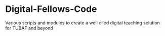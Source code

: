 # Digital-Fellows-Code
Various scripts and modules to create a well oiled digital teaching solution for TUBAF and beyond
